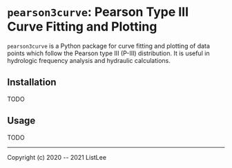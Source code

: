 # `pearson3curve`: Pearson Type III Curve Fitting and Plotting

`pearson3curve` is a Python package for curve fitting and plotting of data
points which follow the Pearson type III (P-III) distribution. It is useful in
hydrologic frequency analysis and hydraulic calculations.

## Installation

TODO

## Usage

TODO

---

Copyright (c) 2020 -- 2021 ListLee
